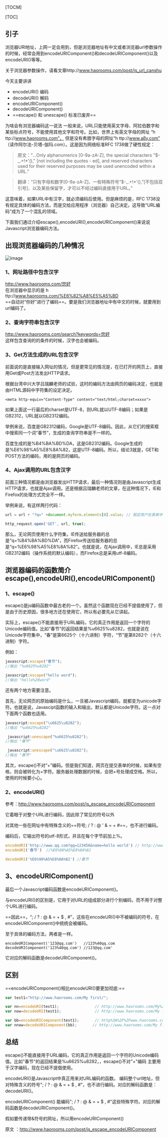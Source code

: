 [TOCM]

[TOC]

## 引子
浏览器URl地址，上网一定会用到，但是浏览器地址有中文或者浏览器url参数操作的时候，经常会用到encodeURIComponent()和decodeURIComponent()以及encodeURI()等等。

关于浏览器参数操作，请看文章http://www.haorooms.com/post/js_url_canshu 

今天主要讲讲
- encodeURI() 编码
- decodeURI() 解码
- encodeURIComponent() 
- decodeURIComponent() 
- ==escape() 和 unescape() 标准已废弃==



为啥会有浏览器编码这一说法
一般来说，URL只能使用英文字母、阿拉伯数字和某些标点符号，不能使用其他文字和符号。比如，世界上有英文字母的网址 “h ttp://www.haorooms.com”， 但是没有希腊字母的网址“h ttp://www.aβγ.com” （读作阿尔法-贝塔-伽玛.com）。这是因为网络标准RFC 1738做了硬性规定：


> 原文："...Only alphanumerics [0-9a-zA-Z], the special characters "$-_.+!*'()," [not including the quotes - ed], and reserved characters used for their reserved purposes may be used unencoded within a URL."

> 翻译：“只有字母和数字[0-9a-zA-Z]、一些特殊符号“$-_.+!*'(),”[不包括双引号]、以及某些保留字，才可以不经过编码直接用于URL。”

这意味着，如果URL中有汉字，就必须编码后使用。但是麻烦的是，RFC 1738没有规定具体的编码方法，而是交给应用程序（浏览器）自己决定。这导致“URL编码”成为了一个混乱的领域。

下面我们通过介绍escape(),encodeURI(),encodeURIComponent()来说说Javascript浏览器编码方法。

## 出现浏览器编码的几种情况
![image](http://www.haorooms.com/uploads/images/urlbm.jpg)

### 1、网址路径中包含汉字
http://www.haorooms.com/您好  
在浏览器中显示的是 h ttp://www.haorooms.com/%E6%82%A8%E5%A5%BD  
==自动对“你好”进行了编码==。要是我们浏览器地址中有中文的时候，就要用到url编码了。

### 2、查询字符串包含汉字

http://www.haorooms.com/search?keywords=您好  
这样包含查询的的条件的时候，汉字也会被编码。

### 3、Get方法生成的URL包含汉字

前面说的是直接输入网址的情况，但是更常见的情况是，在已打开的网页上，直接用Get或Post方法发出HTTP请求。

根据台湾中兴大学吕瑞麟老师的试验，这时的编码方法由网页的编码决定，也就是由HTML源码中字符集的设定决定。


```
<meta http-equiv="Content-Type" content="text/html;charset=xxxx">
```

如果上面这一行最后的charset是UTF-8，则URL就以UTF-8编码；如果是GB2312，URL就以GB2312编码。

举例来说，百度是GB2312编码，Google是UTF-8编码。因此，从它们的搜索框中搜索同一个词“春节”，生成的查询字符串是不一样的。

百度生成的是%B4%BA%BD%DA，这是GB2312编码。Google生成的是%E6%98%A5%E8%8A%82，这是UTF-8编码。所以，结论3就是，GET和POST方法的编码，用的是网页的编码。

### 4、Ajax调用的URL包含汉字

前面三种情况都是由浏览器发出HTTP请求，最后一种情况则是由Javascript生成HTTP请求，也就是Ajax调用。还是根据吕瑞麟老师的文章，在这种情况下，IE和Firefox的处理方式完全不一样。

举例来说，有这样两行代码：


```js
url = url + "?q=" +document.myform.elements[0].value; // 假定用户在表单中提交的值是“春节”这两个字

http_request.open('GET', url, true);
```
那么，无论网页使用什么字符集，IE传送给服务器的总是“q=%B4%BA%BD%DA”，而Firefox传送给服务器的总是“q=%E6%98%A5%E8%8A%82”。也就是说，在Ajax调用中，IE总是采用GB2312编码（操作系统的默认编码），而Firefox总是采用utf-8编码。

## 浏览器编码的函数简介escape(),encodeURI(),encodeURIComponent()
### 1、escape()

escape()是js编码函数中最古老的一个。虽然这个函数现在已经不提倡使用了，但是由于历史原因，很多地方还在使用它，所以有必要先从它讲起。

实际上，escape()不能直接用于URL编码，它的真正作用是返回一个字符的Unicode编码值。比如“春节”的返回结果是%u6625%u8282，也就是说在Unicode字符集中，“春”是第6625个（十六进制）字符，“节”是第8282个（十六进制）字符。

例如：


```js
javascript:escape("春节");
//输出 "%u6625%u8282"

javascript:escape("hello word");
//输出 "hello%20word"
```


还有两个地方需要注意。

首先，无论网页的原始编码是什么，一旦被Javascript编码，就都变为unicode字符。也就是说，Javascipt函数的输入和输出，默认都是Unicode字符。这一点对下面两个函数也适用。


```js
javascript:escape("\u6625\u8282");
//输出 "%u6625%u8282"

 javascript:unescape("%u6625%u8282");
//输出 "春节"

 javascript:unescape("\u6625\u8282");
//输出 "春节"
```

其次，escape()不对“+”编码。但是我们知道，网页在提交表单的时候，如果有空格，则会被转化为+字符。服务器处理数据的时候，会把+号处理成空格。所以，使用的时候要小心。

### 2、encodeURI() 

参考：http://www.haorooms.com/post/js_escape_encodeURIComponent

它着眼于对整个URL进行编码，因此除了常见的符号以外  

对其他一些在网址中有特殊含义的==符号; / ? : @ ' & = + #==，也不进行编码。

编码后，它输出符号的utf-8形式，并且在每个字节前加上%。

```js
encodeURI('http://www.qq.com?qq=123456&name=hello world') // http://www.qq.com?qq=123456&name=hello%20world
encodeURI('春节')  //%E6%98%A5%E8%8A%82

decodeURI('%E6%98%A5%E8%8A%82') //春节

```

## 3、encodeURIComponent()

最后一个Javascript编码函数是encodeURIComponent()。

与encodeURI()的区别是，它用于对URL的组成部分进行个别编码，而不用于对整个URL进行编码。

==因此==，“; / ? : @ & = + $ , #”，这些在encodeURI()中不被编码的符号，在encodeURIComponent()中统统会被编码。

至于具体的编码方法，两者是一样。


```
encodeURIComponent('123@qq.com')   //123%40qq.com
decodeURIComponent('123%40qq.com') //123@qq.com' 
```
它对应的解码函数是decodeURIComponent()。

## 区别
==encodeURIComponent()相比encodeURI()要更加彻底:==

```js
var test1="http://www.haorooms.com/My first/";

var nn=encodeURI(test1);                // http://www.haorooms.com/My%20first/
var now=decodeURI(test1);               // http://www.haorooms.com/My first/

var bb=encodeURIComponent(test1);       // http%3A%2F%2Fwww.haorooms.com%2FMy%20first%2F
var nnow=decodeURIComponent(bb);       // http://www.haorooms.com/My first/
```

## 总结
escape()不能直接用于URL编码，它的真正作用是返回一个字符的Unicode编码值。比如"春节"的返回结果是%u6625%u8282，，escape()不对"+"编码 主要用于汉字编码，现在已经不提倡使用。

encodeURI()是Javascript中真正用来对URL编码的函数。 编码整个url地址，但对特殊含义的符号"; / ? : @ & = + $ , #"，也不进行编码。对应的解码函数是：decodeURI()。

encodeURIComponent() 能编码"; / ? : @ & = + $ , #"这些特殊字符。对应的解码函数是decodeURIComponent()。

假如要传递带&符号的网址，所以用encodeURIComponent()

原文 ：http://www.haorooms.com/post/js_escape_encodeURIComponent

